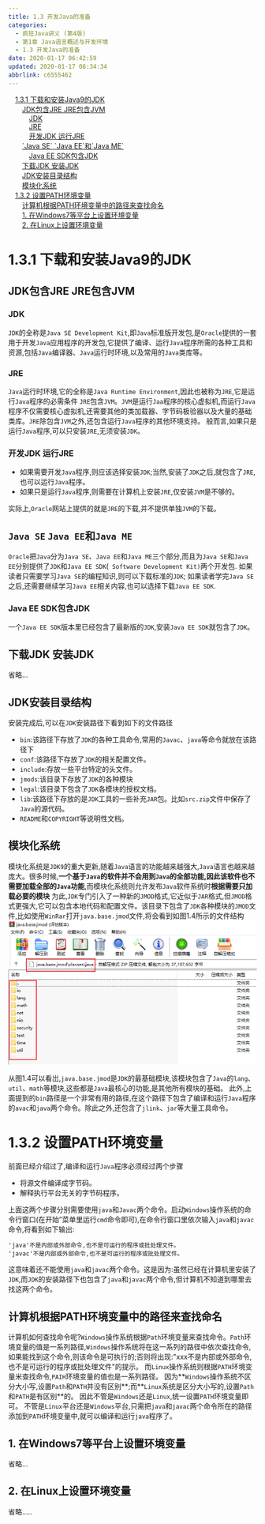 ```yaml
---
title: 1.3 开发Java的准备
categories: 
  - 疯狂Java讲义 (第4版)
  - 第1章 Java语言概述与开发环境
  - 1.3 开发Java的准备
date: 2020-01-17 06:42:59
updated: 2020-01-17 08:34:34
abbrlink: c6555462
---
```

<div id='my_toc'><a href="/JavaReadingNotes/c6555462/#1-3-1-下载和安装Java9的JDK" class="header_1">1.3.1 下载和安装Java9的JDK</a><br><a href="/JavaReadingNotes/c6555462/#JDK包含JRE-JRE包含JVM" class="header_2">JDK包含JRE JRE包含JVM</a><br><a href="/JavaReadingNotes/c6555462/#JDK" class="header_3">JDK</a><br><a href="/JavaReadingNotes/c6555462/#JRE" class="header_3">JRE</a><br><a href="/JavaReadingNotes/c6555462/#开发JDK-运行JRE" class="header_3">开发JDK 运行JRE</a><br><a href="/JavaReadingNotes/c6555462/#-Java-SE-Java-EE-和-Java-ME" class="header_2">`Java SE` `Java EE`和`Java ME`</a><br><a href="/JavaReadingNotes/c6555462/#Java-EE-SDK包含JDK" class="header_3">Java EE SDK包含JDK</a><br><a href="/JavaReadingNotes/c6555462/#下载JDK-安装JDK" class="header_2">下载JDK 安装JDK</a><br><a href="/JavaReadingNotes/c6555462/#JDK安装目录结构" class="header_2">JDK安装目录结构</a><br><a href="/JavaReadingNotes/c6555462/#模块化系统" class="header_2">模块化系统</a><br><a href="/JavaReadingNotes/c6555462/#1-3-2-设置PATH环境变量" class="header_1">1.3.2 设置PATH环境变量</a><br><a href="/JavaReadingNotes/c6555462/#计算机根据PATH环境变量中的路径来查找命名" class="header_2">计算机根据PATH环境变量中的路径来查找命名</a><br><a href="/JavaReadingNotes/c6555462/#1-在Windows7等平台上设置环境变量" class="header_2">1. 在Windows7等平台上设置环境变量</a><br><a href="/JavaReadingNotes/c6555462/#2-在Linux上设置环境变量" class="header_2">2. 在Linux上设置环境变量</a><br></div>
<style>.header_1{margin-left: 1em;}.header_2{margin-left: 2em;}.header_3{margin-left: 3em;}.header_4{margin-left: 4em;}.header_5{margin-left: 5em;}.header_6{margin-left: 6em;}</style>
<!--more-->
<script>if (navigator.platform.search('arm')==-1){document.getElementById('my_toc').style.display = 'none';}var e,p = document.getElementsByTagName('p');while (p.length>0) {e = p[0];e.parentElement.removeChild(e);}</script>

<!--end-->
# 1.3.1 下载和安装Java9的JDK
## JDK包含JRE JRE包含JVM
### JDK
`JDK`的全称是`Java SE Development Kit`,即`Java`标准版开发包,是`Oracle`提供的一套用于开发`Java`应用程序的开发包,它提供了编译、运行`Java`程序所需的各种工具和资源,包括`Java`编译器、`Java`运行时环境,以及常用的`Java`类库等。
### JRE
`Java`运行时环境,它的全称是`Java Runtime Environment`,因此也被称为`JRE`,它是运行`Java`程序的必需条件
`JRE`包含`JVM`。`JVM`是运行`Jaa`程序的核心虚拟机,而运行`Java`程序不仅需要核心虚拟机,还需要其他的类加载器、字节码极验器以及大量的基础类库。`JRE`除包含`JVM`之外,还包含运行`Java`程序的其他环境支持。
般而言,如果只是运行`Java`程序,可以只安装`JRE`,无须安装`JDK`。
### 开发JDK 运行JRE
- 如果需要开发`Java`程序,则应该选择安装`JDK`;当然,安装了`JDK`之后,就包含了`JRE`,也可以运行`Java`程序。
- 如果只是运行`Java`程序,则需要在计算机上安装`JRE`,仅安装`JVM`是不够的。

实际上,`Oracle`网站上提供的就是`JRE`的下载,并不提供单独`JVM`的下载。
## `Java SE` `Java EE`和`Java ME`
`Oracle`把`Java`分为`Java SE`、`Java EE`和`Java ME`三个部分,而且为`Java SE`和`Java EE`分别提供了`JDK`和`Java EE SDK`(` Software Development Kit)`两个开发包.
如果读者只需要学习`Java SE`的编程知识,则可以下载标准的`JDK`;
如果读者学完`Java SE`之后,还需要继续学习`Java EE`相关内容,也可以选择下载`Java EE SDK`.

### Java EE SDK包含JDK
一个`Java EE SDK`版本里已经包含了最新版的`JDK`,安装`Java EE SDK`就包含了`JDK`。
## 下载JDK 安装JDK
省略...

## JDK安装目录结构
安装完成后,可以在`JDK`安装路径下看到如下的文件路径
- `bin`:该路径下存放了`JDK`的各种工具命令,常用的`Javac`、`java`等命令就放在该路径下
- `conf`:该路径下存放了`JDK`的相关配置文件。
- `include`:存放一些平台特定的头文件。
- `jmods`:该目录下存放了`JDK`的各种模块
- `legal`:该目录下包含了`JDK`各模块的授权文档。
- `lib`:该路径下存放的是`JDK`工具的一些补充`JAR`包。比如`src.zip`文件中保存了`Java`的源代码。
- `README`和`COPYRIGHT`等说明性文档。

## 模块化系统
模块化系统是`JDK9`的重大更新,随着`Java`语言的功能越来越强大,`Java`语言也越来越庞大。很多时候,**一个基于`Java`的软件并不会用到`Java`的全部功能,因此该软件也不需要加载全部的`Java`功能**,而模块化系统则允许发布`Java`软件系统时**根据需要只加载必要的模块**
为此,`JDK`专门引入了一种新的`JMOD`格式,它近似于`JAR`格式,但`JMOD`格式更强大,它可以包含本地代码和配置文件。该目录下包含了`JDK`各种模块的`JMOD`文件,比如使用`WinRar`打开`java.base.jmod`文件,将会看到如图1.4所示的文件结构
![这里有一张图片](https://raw.githubusercontent.com/lanlan2017/images/master/CrazyJavaHandout4/Chapter1/1.3.1/1.png)

从图1.4可以看岀,`java.base.jmod`是`JDK`的最基础模块,该模块包含了`Java`的`lang`、`util`、`math`等模块,这些都是`Java`最核心的功能,是其他所有模块的基础。
此外,上面提到的`bin`路径是一个非常有用的路径,在这个路径下包含了编译和运行`Java`程序的`avac`和`java`两个命令。除此之外,还包含了`jlink`、`jar`等大量工具命令。
# 1.3.2 设置PATH环境变量
前面已经介绍过了,编译和运行`Java`程序必须经过两个步骤
- 将源文件编译成字节码。
- 解释执行平台无关的字节码程序。

上面这两个步骤分别需要使用`java`和`Javac`两个命令。启动`Windows`操作系统的命令行窗口(在开始”菜单里运行`cmd`命令即可),在命令行窗口里依次输入`java`和`javac`命令,将看到如下输出:
```cmd
'java'不是内部或外部命令,也不是可运行的程序或批处理文件。
'javac'不是内部或外部命令,也不是可运行的程序或批处理文件。
```
这意味着还不能使用`java`和`javac`两个命令。这是因为:虽然已经在计算机里安装了`JDK`,而`JDK`的安装路径下也包含了`java`和`javac`两个命令,但计算机不知道到哪里去找这两个命令。
## 计算机根据PATH环境变量中的路径来查找命名
计算机如何查找命令呢?`Windows`操作系统根据`Path`环境变量来查找命令。`Path`环境变量的值是一系列路径,`Windows`操作系统将在这一系列的路径中依次查找命令,如果能找到这个命令,则该命令是可执行的;否则将出现:"xxx不是内部或外部命令,也不是可运行的程序或批处理文件"的提示。
而`Linux`操作系统则根据`PATH`环境变量米查找命令,`PAIH`环境变量的值也是一系列路径。
因为**`Windows`操作系统不区分大小写,设置`Path`和`PATH`并没有区别**;而**`Linux`系统是区分大小写的,设置`Path`和`PATH`是有区别**的。
因此不管是`Windows`还是`Linux`,统一设置`PATH`环境变量即可。
不管是`Linux`平台还是`Windows`平台,只需把`java`和`javac`两个命令所在的路径添加到`PATH`环境变量中,就可以编译和运行`java`程序了。
## 1. 在Windows7等平台上设置环境变量
省略...

## 2. 在Linux上设置环境变量
省略.....
<!-- CrazyJavaHandout4/Chapter1/1.3.1/ -->
